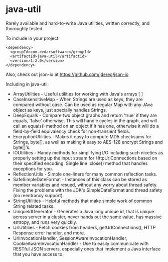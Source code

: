 java-util
=========
Rarely available and hard-to-write Java utilities, written correctly, and thoroughly tested

To include in your project:
```
<dependency>
  <groupId>com.cedarsoftware</groupId>
  <artifactId>java-util</artifactId>
  <version>1.2.0</version>
</dependency>
```

Also, check out json-io at https://github.com/jdereg/json-io

Including in java-util:
* ArrayUtilities - Useful utilities for working with Java's arrays [ ]
* CaseInsensitiveMap - When Strings are used as keys, they are compared without case. Can be used as regular Map with any JAva object as keys, just specially handles Strings.
* DeepEquals - Compare two object graphs and return 'true' if they are equals, 'false' otherwise.  This will handle cycles in the graph, and will call an equals() method on an object if it has one, otherwise it will do a field-by-field equivalency check for non-transient fields.
* EncryptionUtilities - Makes it easy to compute MD5 checksums for Strings, byte[], as well as making it easy to AES-128 encrypt Strings and byte[]'s.
* IOUtilities - Handy methods for simplifying I/O including such niceties as properly setting up the input stream for HttpUrlConnections based on their specified encoding.  Single line .close() method that handles exceptions for you.
* ReflectionUtils - Simple one-liners for many common reflection tasks.
* SafeSimpleDateFormat - Instances of this class can be stored as member variables and resued, without any worry about thread safety.  Fixing the problems with the JDK's SimpleDateFormat and thread safety (no reentrancy support).
* StringUtilities - Helpful methods that make simple work of common String related tasks.
* UniqueIdGenerator - Generates a Java long unique id, that is unique across server in a cluster, never hands out the same value, has massive entropy, and runs very quickly.
* UrlUtitilies - Fetch cookies from headers, getUrlConnections(), HTTP Response error handler, and more.
* UrlInvocationHandler, SessionAwareInvocationHandler, CookieAwareInvocationHandler - Use to easily communicate with RESTful JSON servers, especially ones that implement a Java interface that you have access to.
